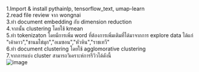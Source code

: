 1.Import & install pythainlp, tensorflow_text, umap-learn\
2.read file review จาก wongnai\
3.ทำ document embedding กับ dimension reduction\
4.จากนั้น clustering โดยใช้ kmean\
5.ทำ tokenizaton โดยมีการเพิ่ม word ที่ต้องการเพิ่มเติมที่ได้มาจากการ explore data ได้แก่ "เค้าดาว","ชานมไข่มุก","อเมซอน","หัวหิน","ราชเทวี"\
6.ทำ document clustering โดยใช้ agglomorative clustering\
7.จากการแบ่ง cluster สามารถวิเคราะห์การรีวิวได้ดังนี้\
![image](https://user-images.githubusercontent.com/77907226/147740211-914b5ea7-affa-4076-87bd-8bcbd4794b28.png)



